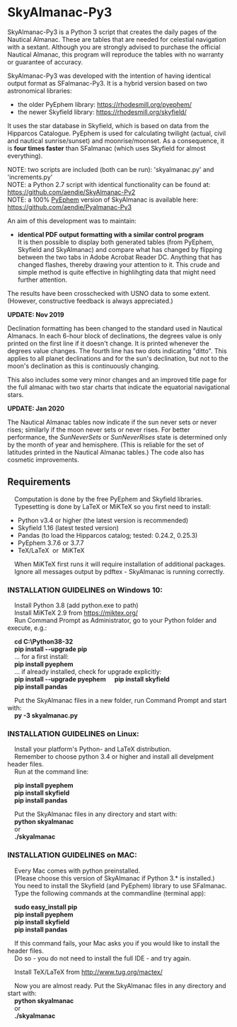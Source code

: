 # SkyAlmanac-Py3

SkyAlmanac-Py3 is a Python 3 script that creates the daily pages of the Nautical Almanac. These are tables that are needed for celestial navigation with a sextant. Although you are strongly advised to purchase the official Nautical Almanac, this program will reproduce the tables with no warranty or guarantee of accuracy.

SkyAlmanac-Py3 was developed with the intention of having identical output format as SFalmanac-Py3. It is a hybrid version based on two astronomical libraries:  

* the older PyEphem library:  https://rhodesmill.org/pyephem/
* the newer Skyfield library: https://rhodesmill.org/skyfield/

It uses the star database in Skyfield, which is based on data from the Hipparcos Catalogue. PyEphem is used for calculating twilight (actual, civil and nautical sunrise/sunset) and moonrise/moonset. As a consequence, it is **four times faster** than SFalmanac (which uses Skyfield for almost everything).

NOTE: two scripts are included (both can be run): 'skyalmanac.py' and 'increments.py'  
NOTE: a Python 2.7 script with identical functionality can be found at:  https://github.com/aendie/SkyAlmanac-Py2  
NOTE: a 100% [PyEphem](https://rhodesmill.org/pyephem/) version of SkyAlmanac is available here: https://github.com/aendie/Pyalmanac-Py3

An aim of this development was to maintain:

* **identical PDF output formatting with a similar control program**  
	 It is then possible to display both generated tables (from PyEphem, Skyfield and SkyAlmanac) and compare what has changed by flipping between the two tabs in Adobe Acrobat Reader DC.
	 Anything that has changed flashes, thereby drawing your attention to
	 it. This crude and simple method is quite effective in highlihgting data that might need further attention.

The results have been crosschecked with USNO data to some extent.  
(However, constructive feedback is always appreciated.)

**UPDATE: Nov 2019**

Declination formatting has been changed to the standard used in Nautical Almanacs. In each 6-hour block of declinations, the degrees value is only printed on the first line if it doesn't change. It is printed whenever the degrees value changes. The fourth line has two dots indicating "ditto". This applies to all planet declinations and for the sun's declination, but not to the moon's declination as this is continuously changing.

This also includes some very minor changes and an improved title page for the full almanac with two star charts that indicate the equatorial navigational stars.

**UPDATE: Jan 2020**

The Nautical Almanac tables now indicate if the sun never sets or never rises; similarly if the moon never sets or never rises. For better performance, the *SunNeverSets* or *SunNeverRises* state is determined only by the month of year and hemisphere. (This is reliable for the set of latitudes printed in the Nautical Almanac tables.) The code also has cosmetic improvements.

## Requirements

&nbsp;&nbsp;&nbsp;&nbsp;Computation is done by the free PyEphem and Skyfield libraries.  
&nbsp;&nbsp;&nbsp;&nbsp;Typesetting is done by LaTeX or MiKTeX so you first need to install:

* Python v3.4 or higher (the latest version is recommended)
* Skyfield 1.16 (latest tested version)
* Pandas (to load the Hipparcos catalog; tested: 0.24.2, 0.25.3)
* PyEphem 3.7.6 or 3.7.7
* TeX/LaTeX&nbsp;&nbsp;or&nbsp;&nbsp;MiKTeX
  
&nbsp;&nbsp;&nbsp;&nbsp;When MiKTeX first runs it will require installation of additional packages.  
&nbsp;&nbsp;&nbsp;&nbsp;Ignore all messages output by pdftex - SkyAlmanac is running correctly.  

### INSTALLATION GUIDELINES on Windows 10:

&nbsp;&nbsp;&nbsp;&nbsp;Install Python 3.8 (add python.exe to path)  
&nbsp;&nbsp;&nbsp;&nbsp;Install MiKTeX 2.9 from https://miktex.org/  
&nbsp;&nbsp;&nbsp;&nbsp;Run Command Prompt as Administrator, go to your Python folder and execute, e.g.:

&nbsp;&nbsp;&nbsp;&nbsp;**cd C:\\Python38-32**  
&nbsp;&nbsp;&nbsp;&nbsp;**pip install --upgrade pip**  
&nbsp;&nbsp;&nbsp;&nbsp;... for a first install:  
&nbsp;&nbsp;&nbsp;&nbsp;**pip install pyephem**  
&nbsp;&nbsp;&nbsp;&nbsp;... if already installed, check for upgrade explicitly:  
&nbsp;&nbsp;&nbsp;&nbsp;**pip install --upgrade pyephem**
&nbsp;&nbsp;&nbsp;&nbsp;**pip install skyfield**  
&nbsp;&nbsp;&nbsp;&nbsp;**pip install pandas**  

&nbsp;&nbsp;&nbsp;&nbsp;Put the SkyAlmanac files in a new folder, run Command Prompt and start with:  
&nbsp;&nbsp;&nbsp;&nbsp;**py -3 skyalmanac.py**


### INSTALLATION GUIDELINES on Linux:

&nbsp;&nbsp;&nbsp;&nbsp;Install your platform's Python- and LaTeX distribution.  
&nbsp;&nbsp;&nbsp;&nbsp;Remember to choose python 3.4 or higher and install all develpment header files.  
&nbsp;&nbsp;&nbsp;&nbsp;Run at the command line:

&nbsp;&nbsp;&nbsp;&nbsp;**pip install pyephem**  
&nbsp;&nbsp;&nbsp;&nbsp;**pip install skyfield**  
&nbsp;&nbsp;&nbsp;&nbsp;**pip install pandas**  

&nbsp;&nbsp;&nbsp;&nbsp;Put the SkyAlmanac files in any directory and start with:  
&nbsp;&nbsp;&nbsp;&nbsp;**python skyalmanac**  
&nbsp;&nbsp;&nbsp;&nbsp;or  
&nbsp;&nbsp;&nbsp;&nbsp;**./skyalmanac**


### INSTALLATION GUIDELINES on MAC:

&nbsp;&nbsp;&nbsp;&nbsp;Every Mac comes with python preinstalled.  
&nbsp;&nbsp;&nbsp;&nbsp;(Please choose this version of SkyAlmanac if Python 3.* is installed.)  
&nbsp;&nbsp;&nbsp;&nbsp;You need to install the Skyfield (and PyEphem) library to use SFalmanac.  
&nbsp;&nbsp;&nbsp;&nbsp;Type the following commands at the commandline (terminal app):

&nbsp;&nbsp;&nbsp;&nbsp;**sudo easy_install pip**  
&nbsp;&nbsp;&nbsp;&nbsp;**pip install pyephem**  
&nbsp;&nbsp;&nbsp;&nbsp;**pip install skyfield**  
&nbsp;&nbsp;&nbsp;&nbsp;**pip install pandas**  

&nbsp;&nbsp;&nbsp;&nbsp;If this command fails, your Mac asks you if you would like to install the header files.  
&nbsp;&nbsp;&nbsp;&nbsp;Do so - you do not need to install the full IDE - and try again.

&nbsp;&nbsp;&nbsp;&nbsp;Install TeX/LaTeX from http://www.tug.org/mactex/

&nbsp;&nbsp;&nbsp;&nbsp;Now you are almost ready. Put the SkyAlmanac files in any directory and start with:  
&nbsp;&nbsp;&nbsp;&nbsp;**python skyalmanac**  
&nbsp;&nbsp;&nbsp;&nbsp;or  
&nbsp;&nbsp;&nbsp;&nbsp;**./skyalmanac**
